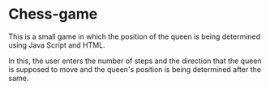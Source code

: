 # Chess-game

This is a small game in which the position of the queen is being determined using Java Script and HTML.

In this, the user enters the number of steps and the direction that the queen is supposed to move and the queen's position is being determined after the same.
